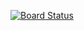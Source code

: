 [![Board Status](https://dev.azure.com/ks6088ts/d85823f2-0fe5-483d-97bc-521efd3cb50e/a7a3daf7-a04f-4f4b-8ad6-17a1a05bfca8/_apis/work/boardbadge/d80dadf6-6f80-4748-8597-596aab1c9da8)](https://dev.azure.com/ks6088ts/d85823f2-0fe5-483d-97bc-521efd3cb50e/_boards/board/t/a7a3daf7-a04f-4f4b-8ad6-17a1a05bfca8/Microsoft.EpicCategory)